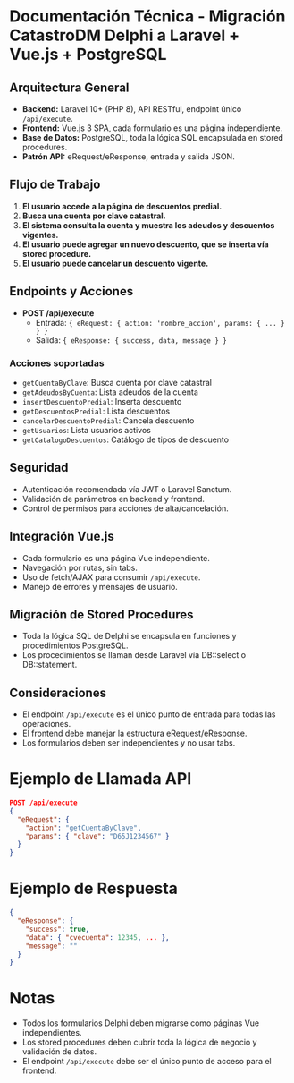 # Documentación Técnica - Migración CatastroDM Delphi a Laravel + Vue.js + PostgreSQL

## Arquitectura General
- **Backend:** Laravel 10+ (PHP 8), API RESTful, endpoint único `/api/execute`.
- **Frontend:** Vue.js 3 SPA, cada formulario es una página independiente.
- **Base de Datos:** PostgreSQL, toda la lógica SQL encapsulada en stored procedures.
- **Patrón API:** eRequest/eResponse, entrada y salida JSON.

## Flujo de Trabajo
1. **El usuario accede a la página de descuentos predial.**
2. **Busca una cuenta por clave catastral.**
3. **El sistema consulta la cuenta y muestra los adeudos y descuentos vigentes.**
4. **El usuario puede agregar un nuevo descuento, que se inserta vía stored procedure.**
5. **El usuario puede cancelar un descuento vigente.**

## Endpoints y Acciones
- **POST /api/execute**
  - Entrada: `{ eRequest: { action: 'nombre_accion', params: { ... } } }`
  - Salida: `{ eResponse: { success, data, message } }`

### Acciones soportadas
- `getCuentaByClave`: Busca cuenta por clave catastral
- `getAdeudosByCuenta`: Lista adeudos de la cuenta
- `insertDescuentoPredial`: Inserta descuento
- `getDescuentosPredial`: Lista descuentos
- `cancelarDescuentoPredial`: Cancela descuento
- `getUsuarios`: Lista usuarios activos
- `getCatalogoDescuentos`: Catálogo de tipos de descuento

## Seguridad
- Autenticación recomendada vía JWT o Laravel Sanctum.
- Validación de parámetros en backend y frontend.
- Control de permisos para acciones de alta/cancelación.

## Integración Vue.js
- Cada formulario es una página Vue independiente.
- Navegación por rutas, sin tabs.
- Uso de fetch/AJAX para consumir `/api/execute`.
- Manejo de errores y mensajes de usuario.

## Migración de Stored Procedures
- Toda la lógica SQL de Delphi se encapsula en funciones y procedimientos PostgreSQL.
- Los procedimientos se llaman desde Laravel vía DB::select o DB::statement.

## Consideraciones
- El endpoint `/api/execute` es el único punto de entrada para todas las operaciones.
- El frontend debe manejar la estructura eRequest/eResponse.
- Los formularios deben ser independientes y no usar tabs.

# Ejemplo de Llamada API
```json
POST /api/execute
{
  "eRequest": {
    "action": "getCuentaByClave",
    "params": { "clave": "D65J1234567" }
  }
}
```

# Ejemplo de Respuesta
```json
{
  "eResponse": {
    "success": true,
    "data": { "cvecuenta": 12345, ... },
    "message": ""
  }
}
```

# Notas
- Todos los formularios Delphi deben migrarse como páginas Vue independientes.
- Los stored procedures deben cubrir toda la lógica de negocio y validación de datos.
- El endpoint `/api/execute` debe ser el único punto de acceso para el frontend.
